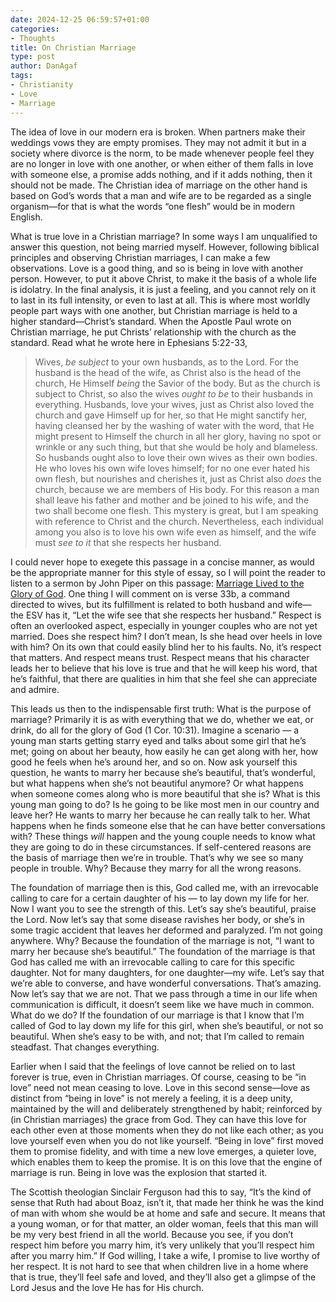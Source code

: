 ```yaml
---
date: 2024-12-25 06:59:57+01:00
categories:
- Thoughts
title: On Christian Marriage
type: post
author: DanAgaf
tags:
- Christianity
- Love
- Marriage
---
```



The idea of love in our modern era is broken. When partners make their weddings vows they are empty promises. They may not admit it but in a society where divorce is the norm, to be made whenever people feel they are no longer in love with one another, or when either of them falls in love with someone else, a promise adds nothing, and if it adds nothing, then it should not be made. The Christian idea of marriage on the other hand is based on God’s words that a man and wife are to be regarded as a single organism—for that is what the words “one flesh” would be in modern English.




What is true love in a Christian marriage? In some ways I am unqualified to answer this question, not being married myself. However, following biblical principles and observing Christian marriages, I can make a few observations. Love is a good thing, and so is being in love with another person. However, to put it above Christ, to make it the basis of a whole life is idolatry. In the final analysis, it is just a feeling, and you cannot rely on it to last in its full intensity, or even to last at all. This is where most worldly people part ways with one another, but Christian marriage is held to a higher standard—Christ’s standard. When the Apostle Paul wrote on Christian marriage, he put Christs’ relationship with the church as the standard. Read what he wrote here in Ephesians 5:22-33,





> Wives, *be subject* to your own husbands, as to the Lord. For the husband is the head of the wife, as Christ also is the head of the church, He Himself *being* the Savior of the body. But as the church is subject to Christ, so also the wives *ought to be* to their husbands in everything. Husbands, love your wives, just as Christ also loved the church and gave Himself up for her, so that He might sanctify her, having cleansed her by the washing of water with the word, that He might present to Himself the church in all her glory, having no spot or wrinkle or any such thing, but that she would be holy and blameless. So husbands ought also to love their own wives as their own bodies. He who loves his own wife loves himself; for no one ever hated his own flesh, but nourishes and cherishes it, just as Christ also *does* the church, because we are members of His body. For this reason a man shall leave his father and mother and be joined to his wife, and the two shall become one flesh. This mystery is great, but I am speaking with reference to Christ and the church. Nevertheless, each individual among you also is to love his own wife even as himself, and the wife must *see to it* that she respects her husband.




I could never hope to exegete this passage in a concise manner, as would be the appropriate manner for this style of essay, so I will point the reader to listen to a sermon by John Piper on this passage: [Marriage Lived to the Glory of God](https://www.desiringgod.org/messages/marriage-lived-to-the-glory-of-god). One thing I will comment on is verse 33b, a command directed to wives, but its fulfillment is related to both husband and wife— the ESV has it, “Let the wife see that she respects her husband.” Respect is often an overlooked aspect, especially in younger couples who are not yet married. Does she respect him? I don’t mean, Is she head over heels in love with him? On its own that could easily blind her to his faults. No, it’s respect that matters. And respect means trust. Respect means that his character leads her to believe that his love is true and that he will keep his word, that he’s faithful, that there are qualities in him that she feel she can appreciate and admire.




This leads us then to the indispensable first truth: What is the purpose of marriage? Primarily it is as with everything that we do, whether we eat, or drink, do all for the glory of God (1 Cor. 10:31). Imagine a scenario — a young man starts getting starry eyed and talks about some girl that he’s met; going on about her beauty, how easily he can get along with her, how good he feels when he’s around her, and so on. Now ask yourself this question, he wants to marry her because she’s beautiful, that’s wonderful, but what happens when she’s not beautiful anymore? Or what happens when someone comes along who is more beautiful that she is? What is this young man going to do? Is he going to be like most men in our country and leave her? He wants to marry her because he can really talk to her. What happens when he finds someone else that he can have better conversations with? These things *will* happen and the young couple needs to know what they are going to do in these circumstances. If self-centered reasons are the basis of marriage then we’re in trouble. That’s why we see so many people in trouble. Why? Because they marry for all the wrong reasons.




The foundation of marriage then is this, God called me, with an irrevocable calling to care for a certain daughter of his — to lay down my life for her. Now I want you to see the strength of this. Let’s say she’s beautiful, praise the Lord. Now let’s say that some disease ravishes her body, or she’s in some tragic accident that leaves her deformed and paralyzed. I’m not going anywhere. Why? Because the foundation of the marriage is not, “I want to marry her because she’s beautiful.” The foundation of the marriage is that God has called me with an irrevocable calling to care for this specific daughter. Not for many daughters, for one daughter—my wife. Let’s say that we’re able to converse, and have wonderful conversations. That’s amazing. Now let’s say that we are not. That we pass through a time in our life when communication is difficult, it doesn’t seem like we have much in common. What do we do? If the foundation of our marriage is that I know that I’m called of God to lay down my life for this girl, when she’s beautiful, or not so beautiful. When she’s easy to be with, and not; that I’m called to remain steadfast. That changes everything.




Earlier when I said that the feelings of love cannot be relied on to last forever is true, even in Christian marriages. Of course, ceasing to be “in love” need not mean ceasing to love. Love in this second sense—love as distinct from “being in love” is not merely a feeling, it is a deep unity, maintained by the will and deliberately strengthened by habit; reinforced by (in Christian marriages) the grace from God. They can have this love for each other even at those moments when they do not like each other; as you love yourself even when you do not like yourself. “Being in love” first moved them to promise fidelity, and with time a new love emerges, a quieter love, which enables them to keep the promise. It is on this love that the engine of marriage is run. Being in love was the explosion that started it.




The Scottish theologian Sinclair Ferguson had this to say, “It’s the kind of sense that Ruth had about Boaz, isn’t it, that made her think he was the kind of man with whom she would be at home and safe and secure. It means that a young woman, or for that matter, an older woman, feels that this man will be my very best friend in all the world. Because you see, if you don’t respect him before you marry him, it’s very unlikely that you’ll respect him after you marry him.” If God willing, I take a wife, I promise to live worthy of her respect. It is not hard to see that when children live in a home where that is true, they’ll feel safe and loved, and they’ll also get a glimpse of the Lord Jesus and the love He has for His church.



